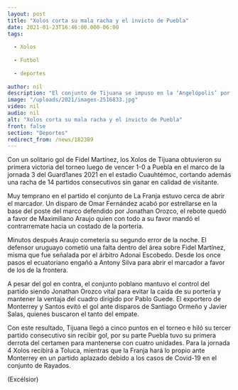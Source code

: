 ```yaml
---
layout: post
title: "Xolos corta su mala racha y el invicto de Puebla"
date: 2021-01-23T16:46:00.000-06:00
tags:
  
  - Xolos
  
  - Futbol
  
  - deportes
  
author: nil
description: "El conjunto de Tijuana se impuso en la ‘Angelópolis’ por la mínima diferencia, ganando como visitante después de 14 partidos sin hacerlo"
image: "/uploads/2021/images-2516833.jpg"
video: nil
audio: nil
alt: "Xolos corta su mala racha y el invicto de Puebla"
front: false
section: "Deportes"
redirect_from: /news/182389
---
```


Con un solitario gol de Fidel Martínez, los Xolos de Tijuana obtuvieron su primera victoria del torneo luego de vencer 1-0 a Puebla en el marco de la jornada 3 del Guard1anes 2021 en el estadio Cuauhtémoc, cortando además una racha de 14 partidos consecutivos sin ganar en calidad de visitante.

Muy temprano en el partido el conjunto de La Franja estuvo cerca de abrir el marcador. Un disparo de Omar Fernández acabó por estrellarse en la base del poste del marco defendido por Jonathan Orozco, el rebote quedó a favor de Maximiliano Araujo quien con todo a su favor mandó el contrarremate hacia un costado de la portería.

Minutos después Araujo cometería su segundo error de la noche. El defensor uruguayo cometió una falta dentro del área sobre Fidel Martínez, misma que fue señalada por el árbitro Adonai Escobedo. Desde los once pasos el ecuatoriano engañó a Antony Silva para abrir el marcador a favor de los de la frontera.

A pesar del gol en contra, el conjunto poblano mantuvo el control del partido siendo Jonathan Orozco vital para evitar la caída de su portería y mantener la ventaja del cuadro dirigido por Pablo Guede. El exportero de Monterrey y Santos evitó el gol ante disparos de Santiago Ormeño y Javier Salas, quienes buscaron el tanto del empate.

Con este resultado, Tijuana llegó a cinco puntos en el torneo e hiló su tercer partido consecutivo sin recibir gol, por su parte Puebla tuvo su primera derrota del certamen para mantenerse con cuatro unidades. Para la jornada 4 Xolos recibirá a Toluca, mientras que la Franja hará lo propio ante Monterrey en un partido aplazado debido a los casos de Covid-19 en el conjunto de Rayados.

(Excélsior)